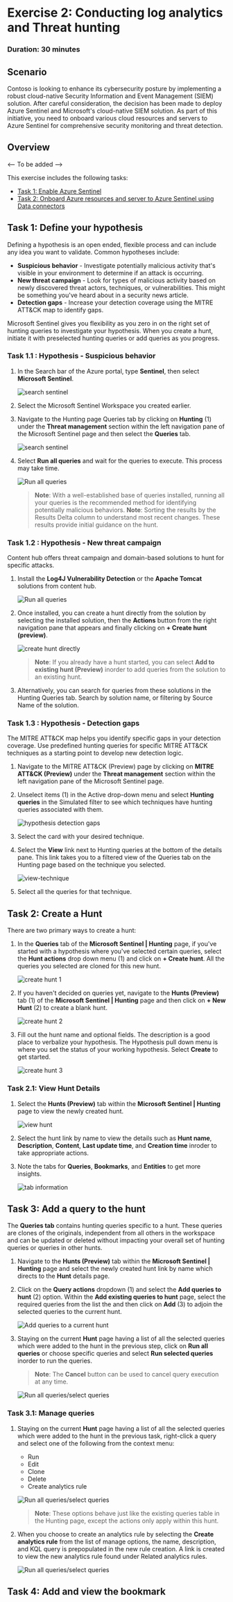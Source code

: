 # Exercise 2: Conducting log analytics and Threat hunting

### Duration: 30 minutes

## Scenario 

Contoso is looking to enhance its cybersecurity posture by implementing a robust cloud-native Security Information and Event Management (SIEM) solution. After careful consideration, the decision has been made to deploy Azure Sentinel and Microsoft's cloud-native SIEM solution. As part of this initiative, you need to onboard various cloud resources and servers to Azure Sentinel for comprehensive security monitoring and threat detection.

## Overview

<-- To be added --> 

This exercise includes the following tasks:

* [Task 1: Enable Azure Sentinel](#task-1-enable-azure-sentinel)
* [Task 2: Onboard Azure resources and server to Azure Sentinel using Data connectors](#task-2-onboard-azure-resources-and-server-to-azure-sentinel)

## Task 1: Define your hypothesis

Defining a hypothesis is an open ended, flexible process and can include any idea you want to validate. Common hypotheses include:
 - **Suspicious behavior** - Investigate potentially malicious activity that's visible in your environment to determine if an attack is occurring.
 - **New threat campaign** - Look for types of malicious activity based on newly discovered threat actors, techniques, or vulnerabilities. This might be something you've heard about in a security news article.
 - **Detection gaps** - Increase your detection coverage using the MITRE ATT&CK map to identify gaps.

Microsoft Sentinel gives you flexibility as you zero in on the right set of hunting queries to investigate your hypothesis. When you create a hunt, initiate it with preselected hunting queries or add queries as you progress.

### Task 1.1 : Hypothesis - Suspicious behavior

1. In the Search bar of the Azure portal, type **Sentinel**, then select **Microsoft Sentinel**.

      ![search sentinel](../media/search_sentinel.png)

2. Select the Microsoft Sentinel Workspace you created earlier.

3. Navigate to the Hunting page Queries tab by clicking on **Hunting** (1) under the **Threat management** section within the left navigation pane of the Microsoft Sentinel page and then select the **Queries** tab.

      ![search sentinel](../media/hunting_page-queries_tab.png)

4. Select **Run all queries** and wait for the queries to execute. This process may take time.

      ![Run all queries](../media/run_all_queries.png)

      >**Note**: With a well-established base of queries installed, running all your queries is the recommended method for identifying potentially malicious behaviors.
      >**Note**: Sorting the results by the Results Delta column to understand most recent changes. These results provide initial guidance on the hunt.

### Task 1.2 : Hypothesis - New threat campaign

Content hub offers threat campaign and domain-based solutions to hunt for specific attacks.

1. Install the **Log4J Vulnerability Detection** or the **Apache Tomcat** solutions from content hub.

      ![Run all queries](../media/log4J-apache_tomcat.png)

2. Once installed, you can create a hunt directly from the solution by selecting the installed solution, then the **Actions** button from the right navigation pane that appears and finally clicking on **+ Create hunt (preview)**.

      ![create hunt directly](../media/direct_hunt_creation.png)

      >**Note**: If you already have a hunt started, you can select **Add to existing hunt (Preview)** inorder to add queries from the solution to an existing hunt.

3. Alternatively, you can search for queries from these solutions in the Hunting Queries tab. Search by solution name, or filtering by Source Name of the solution.

### Task 1.3 : Hypothesis - Detection gaps

The MITRE ATT&CK map helps you identify specific gaps in your detection coverage. Use predefined hunting queries for specific MITRE ATT&CK techniques as a starting point to develop new detection logic.

1. Navigate to the MITRE ATT&CK (Preview) page by clicking on **MITRE ATT&CK (Preview)** under the **Threat management** section within the left navigation pane of the Microsoft Sentinel page.

2. Unselect items (1) in the Active drop-down menu and select **Hunting queries** in the Simulated filter to see which techniques have hunting queries associated with them.

      ![hypothesis detection gaps](../media/mitre_attack.png)

3. Select the card with your desired technique.

4. Select the **View** link next to Hunting queries at the bottom of the details pane. This link takes you to a filtered view of the Queries tab on the Hunting page based on the technique you selected. 

      ![view-technique](../media/view-technique.png)

5. Select all the queries for that technique.

## Task 2: Create a Hunt

There are two primary ways to create a hunt:

1. In the **Queries** tab of the **Microsoft Sentinel | Hunting** page, if you've started with a hypothesis where you've selected certain queries, select the **Hunt actions** drop down menu (1) and click on **+ Create hunt**. All the queries you selected are cloned for this new hunt.

      ![create hunt 1](../media/create-hunt.png)

2. If you haven't decided on queries yet, navigate to the **Hunts (Preview)** tab (1) of the **Microsoft Sentinel | Hunting** page and then click on **+ New Hunt** (2) to create a blank hunt.

      ![create hunt 2](../media/create-hunt-2.png)

3. Fill out the hunt name and optional fields. The description is a good place to verbalize your hypothesis. The Hypothesis pull down menu is where you set the status of your working hypothesis. Select **Create** to get started.

      ![create hunt 3](../media/create-hunt-3.png)

### Task 2.1: View Hunt Details

1. Select the **Hunts (Preview)** tab within the **Microsoft Sentinel | Hunting** page to view the newly created hunt. 

   ![view hunt](../media/view-hunt.png)

2. Select the hunt link by name to view the details such as **Hunt name**, **Description**, **Content**, **Last update time**, and **Creation time** inroder to take appropriate actions.

3. Note the tabs for **Queries**, **Bookmarks**, and **Entities** to get more insights.

   ![tab information](../media/tabs.png)

## Task 3: Add a query to the hunt

The **Queries tab** contains hunting queries specific to a hunt. These queries are clones of the originals, independent from all others in the workspace and can be updated or deleted without impacting your overall set of hunting queries or queries in other hunts.

1. Navigate to the **Hunts (Preview)** tab within the **Microsoft Sentinel | Hunting** page and select the newly created hunt link by name which directs to the **Hunt** details page.

2. Click on the **Query actions** dropdown (1) and select the **Add queries to hunt** (2) option. Within the **Add existing queries to hunt** page, select the required queries from the list the and then click on **Add** (3) to adjoin the selected queries to the current hunt. 

    ![Add queries to a current hunt](../media/query-actions.png)

3. Staying on the current **Hunt** page having a list of all the selected queries which were added to the hunt in the previous step, click on **Run all queries** or choose specific queries and select **Run selected queries** inorder to run the queries.

   >**Note**: The **Cancel** button can be used to cancel query execution at any time.

   ![Run all queries/select queries](../media/run_queries.png)

### Task 3.1: Manage queries

1. Staying on the current **Hunt** page having a list of all the selected queries which were added to the hunt in the previous task, right-click a query and select one of the following from the context menu: 

   - Run
   - Edit
   - Clone
   - Delete
   - Create analytics rule
  
   ![Run all queries/select queries](../media/manage-queries.png)

   >**Note**: These options behave just like the existing queries table in the Hunting page, except the actions only apply within this hunt.

2. When you choose to create an analytics rule by selecting the **Create analytics rule** from the list of manage options, the name, description, and KQL query is prepopulated in the new rule creation. A link is created to view the new analytics rule found under Related analytics rules. 

   ![Run all queries/select queries](../media/analytics-rule-from-query-tab.png)

## Task 4: Add and view the bookmark








